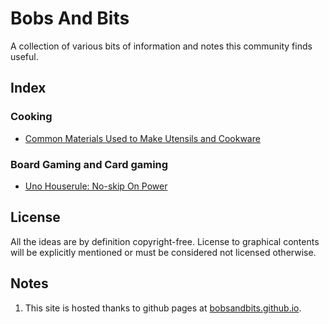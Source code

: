 # Bobs And Bits

A collection of various bits of information and notes this community finds useful.

## Index

### Cooking

- [Common Materials Used to Make Utensils and Cookware](Cooking/CommonMaterialsUtensilsCookware.md)

### Board Gaming and Card gaming

- [Uno Houserule: No-skip On Power](BoardAndCardGaming/UnoHouserulesNoSkipOnPower.md)

## License

All the ideas are by definition copyright-free. License to graphical contents will be explicitly mentioned or must be considered not licensed otherwise.

## Notes

1. This site is hosted thanks to github pages at [bobsandbits.github.io](https://bobsandbits.github.io).
